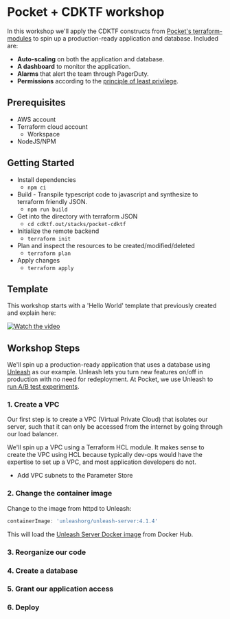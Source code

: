 # Pocket + CDKTF workshop
In this workshop we'll apply the CDKTF constructs from
[Pocket's terraform-modules](https://www.npmjs.com/package/@pocket-tools/terraform-modules)
to spin up a production-ready application and database. Included are:

- **Auto-scaling** on both the application and database.
- **A dashboard** to monitor the application.
- **Alarms** that alert the team through PagerDuty.
- **Permissions** according to the [principle of least privilege](https://en.wikipedia.org/wiki/Principle_of_least_privilege). 

## Prerequisites
- AWS account
- Terraform cloud account
  - Workspace
- NodeJS/NPM

## Getting Started
- Install dependencies
  - `npm ci`
- Build - Transpile typescript code to javascript and synthesize to terraform friendly JSON.
  - `npm run build`
- Get into the directory with terraform JSON
  - `cd cdktf.out/stacks/pocket-cdktf`
- Initialize the remote backend
  - `terraform init`
- Plan and inspect the resources to be created/modified/deleted
  - `terraform plan`
- Apply changes
  - `terraform apply`


## Template
This workshop starts with a 'Hello World' template that previously created and explain here:

[![Watch the video](https://img.youtube.com/vi/pj6iEqtYVsQ/default.jpg)](https://youtu.be/pj6iEqtYVsQ)


## Workshop Steps
We'll spin up a production-ready application that uses a database
using [Unleash](https://docs.getunleash.io/) as our example.
Unleash lets you turn new features on/off in production with no need for redeployment.
At Pocket, we use Unleash to 
[run A/B test experiments](https://www.getunleash.io/blog/a-b-n-experiments-in-3-simple-steps).

### 1. Create a VPC
Our first step is to create a VPC (Virtual Private Cloud)
that isolates our server, such that it can only be accessed
from the internet by going through our load balancer.

We'll spin up a VPC using a Terraform HCL module. 
It makes sense to create the VPC using HCL because 
typically dev-ops would have the expertise to set up
a VPC, and most application developers do not.


- Add VPC subnets to the Parameter Store

### 2. Change the container image
Change to the image from httpd to Unleash:
```typescript
containerImage: 'unleashorg/unleash-server:4.1.4'
```

This will load the [Unleash Server Docker image](https://hub.docker.com/r/unleashorg/unleash-server)
from Docker Hub.

### 3. Reorganize our code


### 4. Create a database

### 5. Grant our application access

### 6. Deploy
